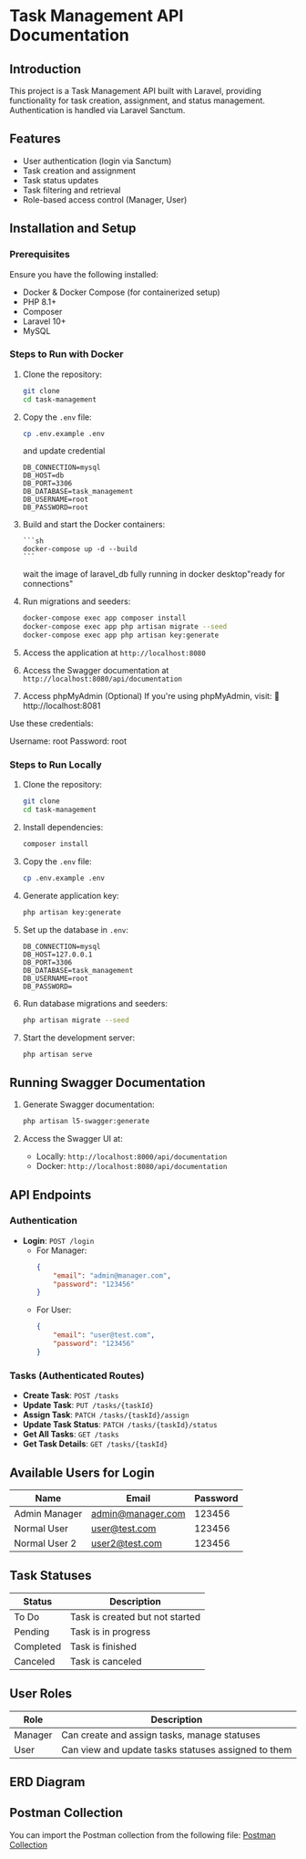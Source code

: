 # Task Management API Documentation

## Introduction

This project is a Task Management API built with Laravel, providing functionality for task creation, assignment, and status management. Authentication is handled via Laravel Sanctum.

## Features

-   User authentication (login via Sanctum)
-   Task creation and assignment
-   Task status updates
-   Task filtering and retrieval
-   Role-based access control (Manager, User)

## Installation and Setup

### Prerequisites

Ensure you have the following installed:

-   Docker & Docker Compose (for containerized setup)
-   PHP 8.1+
-   Composer
-   Laravel 10+
-   MySQL

### Steps to Run with Docker

1.  Clone the repository:

    ```sh
    git clone
    cd task-management
    ```

2.  Copy the `.env` file:

    ```sh
    cp .env.example .env
    ```

    and update credential

    ```env
    DB_CONNECTION=mysql
    DB_HOST=db
    DB_PORT=3306
    DB_DATABASE=task_management
    DB_USERNAME=root
    DB_PASSWORD=root
    ```

3.  Build and start the Docker containers:

        ```sh
        docker-compose up -d --build
        ```

    wait the image of laravel_db fully running in docker desktop"ready for connections"

4.  Run migrations and seeders:

    ```sh
    docker-compose exec app composer install
    docker-compose exec app php artisan migrate --seed
    docker-compose exec app php artisan key:generate
    ```

5.  Access the application at `http://localhost:8080`

6.  Access the Swagger documentation at `http://localhost:8080/api/documentation`

7.  Access phpMyAdmin (Optional)
    If you're using phpMyAdmin, visit:
    🔗 http://localhost:8081

Use these credentials:

Username: root
Password: root

### Steps to Run Locally

1. Clone the repository:

    ```sh
    git clone
    cd task-management
    ```

2. Install dependencies:

    ```sh
    composer install
    ```

3. Copy the `.env` file:

    ```sh
    cp .env.example .env
    ```

4. Generate application key:

    ```sh
    php artisan key:generate
    ```

5. Set up the database in `.env`:

    ```env
    DB_CONNECTION=mysql
    DB_HOST=127.0.0.1
    DB_PORT=3306
    DB_DATABASE=task_management
    DB_USERNAME=root
    DB_PASSWORD=
    ```

6. Run database migrations and seeders:

    ```sh
    php artisan migrate --seed
    ```

7. Start the development server:

    ```sh
    php artisan serve
    ```

## Running Swagger Documentation


1. Generate Swagger documentation:

    ```bash
    php artisan l5-swagger:generate
    ```

2. Access the Swagger UI at:
    - Locally: `http://localhost:8000/api/documentation`
    - Docker: `http://localhost:8080/api/documentation`

## API Endpoints

### Authentication

-   **Login**: `POST /login`
    -   For Manager:
        ```json
        {
            "email": "admin@manager.com",
            "password": "123456"
        }
        ```
    -   For User:
        ```json
        {
            "email": "user@test.com",
            "password": "123456"
        }
        ```

### Tasks (Authenticated Routes)

-   **Create Task**: `POST /tasks`
-   **Update Task**: `PUT /tasks/{taskId}`
-   **Assign Task**: `PATCH /tasks/{taskId}/assign`
-   **Update Task Status**: `PATCH /tasks/{taskId}/status`
-   **Get All Tasks**: `GET /tasks`
-   **Get Task Details**: `GET /tasks/{taskId}`

## Available Users for Login

| Name          | Email             | Password |
| ------------- | ----------------- | -------- |
| Admin Manager | admin@manager.com | 123456   |
| Normal User   | user@test.com     | 123456   |
| Normal User 2 | user2@test.com    | 123456   |

## Task Statuses

| Status    | Description                     |
| --------- | ------------------------------- |
| To Do     | Task is created but not started |
| Pending   | Task is in progress             |
| Completed | Task is finished                |
| Canceled  | Task is canceled                |

## User Roles

| Role    | Description                                         |
| ------- | --------------------------------------------------- |
| Manager | Can create and assign tasks, manage statuses        |
| User    | Can view and update tasks statuses assigned to them |

## ERD Diagram

## Postman Collection

You can import the Postman collection from the following file: [Postman Collection](tasks_management.postman_collection.json)
